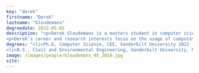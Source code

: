 ```yaml
---
key: "derek"
firstname: "Derek"
lastname: "Gloudemans"
degreedate: 2022-05-01
description: "<p>Derek Gloudemans is a masters student in computer science at Vanderbilt University. His undergraduate degree was in civil engineering from Vanderbilt University, where he graduated summa cum laude. Derek has work experience from the Indiana Department of Transportation.</p>
<p>Derek’s career and research interests focus on the usage of computational and statistical techniques to address large-scale and multiparameter problems traditionally solved using human intuition, with a particular emphasis on transportation systems engineering. Example projects include fault detection in the freight rail sector using machine learning. Derek is also interested in large-scale urban planning with a focus on sustainability, mobility and equality of service.</p>"
degrees: "<li>Ph.D, Computer Science, CEE, Vanderbilt University 2022 (expected)</li>
<li>B.S., Civil and Environmental Engineering, Vanderbilt University, Nashville, 2018</li>"
image: /images/people/Gloudemans_05_2018.jpg
site: 
---
```

